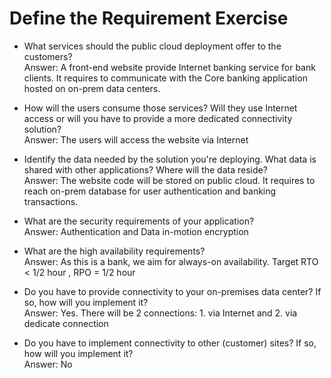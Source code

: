 # Define the Requirement Exercise

* What services should the public cloud deployment offer to the customers?  
Answer: A front-end website provide Internet banking service for bank clients. It requires to communicate with the Core banking application hosted on on-prem data centers.

* How will the users consume those services? Will they use Internet access or will you have to provide a more dedicated connectivity solution?  
Answer: The users will access the website via Internet

* Identify the data needed by the solution you're deploying. What data is shared with other applications? Where will the data reside?  
Answer: The website code will be stored on public cloud. It requires to reach on-prem database for user authentication and banking transactions. 

* What are the security requirements of your application?  
Answer: Authentication and Data in-motion encryption

* What are the high availability requirements?  
Answer: As this is a bank, we aim for always-on availability. Target RTO < 1/2 hour , RPO = 1/2 hour

* Do you have to provide connectivity to your on-premises data center? If so, how will you implement it?  
Answer: Yes. There will be 2 connections: 1. via Internet and 2. via dedicate connection 

* Do you have to implement connectivity to other (customer) sites? If so, how will you implement it?  
Answer: No